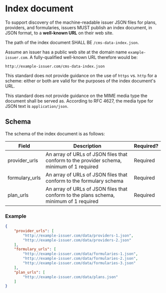 Index document
==============

To support discovery of the machine-readable issuer JSON files for plans,
providers, and formularies, issuers MUST publish an index document, in JSON
format, to a **well-known URL** on their web site.

The path of the index document SHALL BE `/cms-data-index.json`.

Assume an issuer has a public web site at the domain name `example-issuer.com`.
A fully-qualified well-known URL therefore would be:

```
http://example-issuer.com/cms-data-index.json
```

This standard does not provide guidance on the use of `https` vs. `http` for
a scheme: either or both are valid for the purposes of the index document's URL.

This standard does not provide guidance on the MIME media type the document
shall be served as. According to RFC 4627, the media type for JSON text is
`application/json`.

Schema
------

The schema of the index document is as follows:

| Field | Description | Required? |
| ----- | ----------- | --------- |
| provider_urls | An array of URLs of JSON files that conform to the provider schema, minimum of 1 required | Required |
| formulary_urls | An array of URLs of JSON files that conform to the formulary schema | Required |
| plan_urls | An array of URLs of JSON files that conform to the plans schema, minimum of 1 required | Required |

### Example

``` json
{
    "provider_urls": [
        "http://example-issuer.com/data/providers-1.json",
        "http://example-issuer.com/data/providers-2.json"
    ],
    "formulary_urls": [
        "http://example-issuer.com/data/formularies-1.json",
        "http://example-issuer.com/data/formularies-2.json",
        "http://example-issuer.com/data/formularies-3.json"
    ],
    "plan_urls": [
        "http://example-issuer.com/data/plans.json"
    ]
}
```
